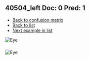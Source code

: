 ## 40504_left Doc: 0 Pred: 1
- [Back to confusion matrix](https://github.com/juliandewit/kaggle_retinopathy/blob/master/matrix.md)
- [Back to list](https://github.com/juliandewit/kaggle_retinopathy/blob/master/lists/01/list.md)
- [Next example in list](https://github.com/juliandewit/kaggle_retinopathy/blob/master/lists/01/40/40571_left.md)

![Eye](https://retinopaty.blob.core.windows.net/size1024/40504_left_0.jpeg)

### 

![Eye]()
